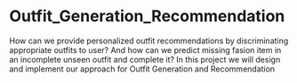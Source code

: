 # Outfit_Generation_Recommendation

How can we provide personalized outfit recommendations by discriminating appropriate outfits to user? And how can we predict missing fasion item in an incomplete unseen outfit and complete it? In this project we will design and implement our approach for Outfit Generation and Recommendation
